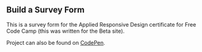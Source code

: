 Build a Survey Form
------------------
This is a survey form for the Applied Responsive Design certificate for Free Code Camp (this was written for the Beta site).

Project can also be found on [CodePen](http://codepen.io/arhodebeck/pen/BWmyeX).
